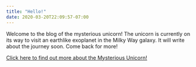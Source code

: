```yaml
---
title: "Hello!"
date: 2020-03-20T22:09:57-07:00
---
```

Welcome to the blog of the mysterious unicorn! The unicorn is currently on its way to visit an earthlike exoplanet in the Milky Way galaxy. It will write about the journey soon. Come back for more!

[Click here to find out more about the Mysterious Unicorn!](/about)

